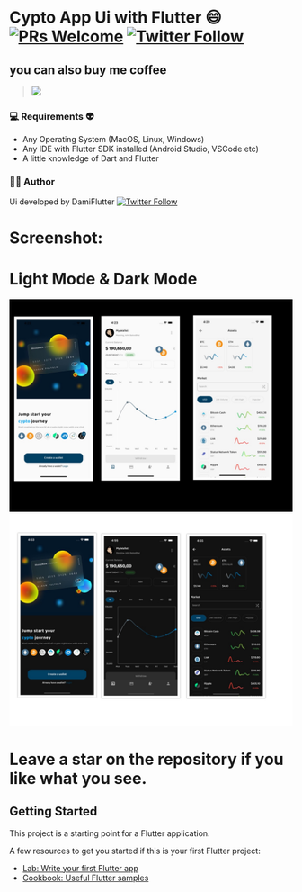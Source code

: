 # Cypto App Ui with Flutter :smile:  [![PRs Welcome](https://img.shields.io/badge/PRs-welcome-brightgreen.svg?style=flat-square)](http://makeapullrequest.com)  [![Twitter Follow](https://img.shields.io/twitter/follow/MortyWentMia.svg?style=social)](https://twitter.com/MortyWentMia)


##   you can also buy me coffee 
> <a href="https://www.buymeacoffee.com/maleek"><img src="https://img.buymeacoffee.com/button-api/?text=Buy me a coffee&emoji=&slug=xPGLYEr&button_colour=BD5FFF&font_colour=ffffff&font_family=Cookie&outline_colour=000000&coffee_colour=FFDD00"></a>

 <!--  ###     Sreenshots:
 --App screenshots here... 
  <img src="assets/images/githubwhiteanddark.jpg"/>
-->
  
### 💻  Requirements :alien:

* Any Operating System (MacOS, Linux, Windows)
* Any IDE with Flutter SDK installed (Android Studio, VSCode etc)
* A little knowledge of Dart and Flutter

 ### 👨‍💻  Author

 Ui developed by DamiFlutter [![Twitter Follow](https://img.shields.io/twitter/follow/MortyWentMia.svg?style=social)](https://twitter.com/MortyWentMia)

# Screenshot:
# Light Mode & Dark Mode
<img src="/assets/images/collage.jpg"/>

<img src="/assets/images/darkmode1.jpg"/>

# Leave a star on the repository if you like what you see.
## Getting Started

This project is a starting point for a Flutter application.

A few resources to get you started if this is your first Flutter project:

- [Lab: Write your first Flutter app](https://flutter.dev/docs/get-started/codelab)
- [Cookbook: Useful Flutter samples](https://flutter.dev/docs/cookbook)
